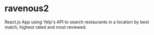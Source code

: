 # ravenous2
React.js App using Yelp's API to search restaurants in a location by best match, highest rated and most reviewed.
